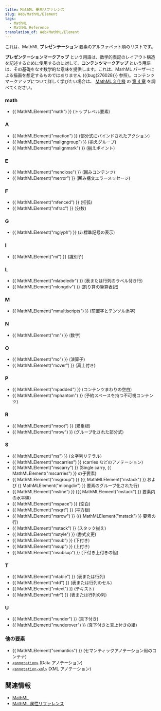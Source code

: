 ```yaml
---
title: MathML 要素リファレンス
slug: Web/MathML/Element
tags:
  - MathML
  - MathML Reference
translation_of: Web/MathML/Element
---
```

これは、MathML **プレゼンテーション** 要素のアルファベット順のリストです。

**プレゼンテーションマークアップ** という用語は、数学的表記のレイアウト構造を記述するために使用するのに対して、**コンテンツマークアップ** という用語は、その基礎をなす数学的な意味を提供します。これは、MarhML パーザーによる描画を想定するものではありません ({{bug(276028)}} 参照)。コンテンツマークアップについて詳しく学びたい場合は、 [MathML 3 仕様](http://www.w3.org/TR/MathML3/) の [第 4 章](http://www.w3.org/TR/MathML3/chapter4.html) を調べてください。

### math

- {{ MathMLElement("math") }} (トップレベル要素)

### A

- {{ MathMLElement("maction") }} (部分式にバインドされたアクション)
- {{ MathMLElement("maligngroup") }} (揃えグループ)
- {{ MathMLElement("malignmark") }} (揃えポイント)

### E

- {{ MathMLElement("menclose") }} (囲みコンテンツ)
- {{ MathMLElement("merror") }} (囲み構文エラーメッセージ)

### F

- {{ MathMLElement("mfenced") }} (括弧)
- {{ MathMLElement("mfrac") }} (分数)

### G

- {{ MathMLElement("mglyph") }} (非標準記号の表示)

### I

- {{ MathMLElement("mi") }} (識別子)

### L

- {{ MathMLElement("mlabeledtr") }} (表または行列のラベル付き行)
- {{ MathMLElement("mlongdiv") }} (割り算の筆算表記)

### M

- {{ MathMLElement("mmultiscripts") }} (前置字とテンソル添字)

### N

- {{ MathMLElement("mn") }} (数字)

### O

- {{ MathMLElement("mo") }} (演算子)
- {{ MathMLElement("mover") }} (真上付き)

### P

- {{ MathMLElement("mpadded") }} (コンテンツまわりの空白)
- {{ MathMLElement("mphantom") }} (予約スペースを持つ不可視コンテンツ)

### R

- {{ MathMLElement("mroot") }} (累乗根)
- {{ MathMLElement("mrow") }} (グループ化された部分式)

### S

- {{ MathMLElement("ms") }} (文字列リテラル)
- {{ MathMLElement("mscarries") }} (carries などのアノテーション)
- {{ MathMLElement("mscarry") }} (Single carry, {{ MathMLElement("mscarries") }} の子要素)
- {{ MathMLElement("msgroup") }} ({{ MathMLElement("mstack") }} および {{ MathMLElement("mlongdiv") }} 要素のグループ化された行)
- {{ MathMLElement("msline") }} ({{ MathMLElement("mstack") }} 要素内の水平線)
- {{ MathMLElement("mspace") }} (空白)
- {{ MathMLElement("msqrt") }} (平方根)
- {{ MathMLElement("msrow") }} ({{ MathMLElement("mstack") }} 要素の行)
- {{ MathMLElement("mstack") }} (スタック揃え)
- {{ MathMLElement("mstyle") }} (書式変更)
- {{ MathMLElement("msub") }} (下付き)
- {{ MathMLElement("msup") }} (上付き)
- {{ MathMLElement("msubsup") }} (下付き上付きの組)

### T

- {{ MathMLElement("mtable") }} (表または行列)
- {{ MathMLElement("mtd") }} (表または行列のセル)
- {{ MathMLElement("mtext") }} (テキスト)
- {{ MathMLElement("mtr") }} (表または行列の列)

### U

- {{ MathMLElement("munder") }} (真下付き)
- {{ MathMLElement("munderover") }} (真下付きと真上付きの組)

### 他の要素

- {{ MathMLElement("semantics") }} (セマンティックアノテーション用のコンテナ)
- [`<annotation>`](/ja/docs/MathML/Element/semantics) (Data アノテーション)
- [`<annotation-xml>`](/ja/docs/MathML/Element/semantics) (XML アノテーション)

## 関連情報

- [MathML](/ja/docs/Web/MathML)
- [MathML 属性リファレンス](/ja/docs/Web/MathML/Attribute)
